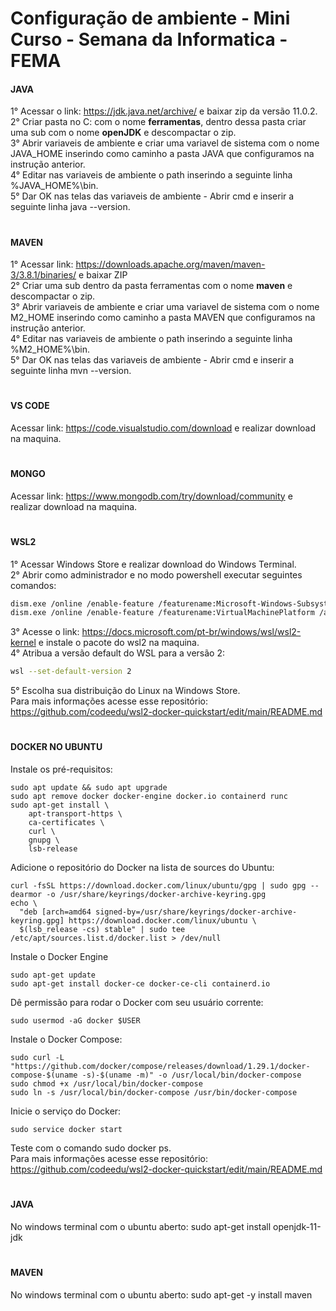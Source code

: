 # Configuração de ambiente - Mini Curso - Semana da Informatica - FEMA

<h4>JAVA</h4>

1° Acessar o link: https://jdk.java.net/archive/ e baixar zip da versão 11.0.2. <br>
2° Criar pasta no C: com o nome <strong>ferramentas</strong>, dentro dessa pasta criar uma sub com o nome <strong>openJDK</strong> e descompactar o zip. <br>
3° Abrir variaveis de ambiente e criar uma variavel de sistema com o nome JAVA_HOME inserindo como caminho a pasta JAVA que configuramos na instrução anterior. <br>
4° Editar nas variaveis de ambiente o path inserindo a seguinte linha %JAVA_HOME%\bin. <br>
5° Dar OK nas telas das variaveis de ambiente - Abrir cmd e inserir a seguinte linha java --version.

#

<h4>MAVEN</h4>

1° Acessar link: https://downloads.apache.org/maven/maven-3/3.8.1/binaries/ e baixar ZIP <br>
2° Criar uma sub dentro da pasta ferramentas com o nome <strong>maven</strong> e descompactar o zip. <br>
3° Abrir variaveis de ambiente e criar uma variavel de sistema com o nome M2_HOME inserindo como caminho a pasta MAVEN que configuramos na instrução anterior. <br>
4° Editar nas variaveis de ambiente o path inserindo a seguinte linha %M2_HOME%\bin. <br>
5° Dar OK nas telas das variaveis de ambiente - Abrir cmd e inserir a seguinte linha mvn --version.

#

<h4>VS CODE</h4>

Acessar link: https://code.visualstudio.com/download e realizar download na maquina.

#

<h4>MONGO</h4>

Acessar link: https://www.mongodb.com/try/download/community e realizar download na maquina.

#

<h4>WSL2</h4>

1° Acessar Windows Store e realizar download do Windows Terminal. <br>
2° Abrir como administrador e no modo powershell executar seguintes comandos:
``` bash
dism.exe /online /enable-feature /featurename:Microsoft-Windows-Subsystem-Linux /all /norestart
dism.exe /online /enable-feature /featurename:VirtualMachinePlatform /all /norestart
```
3° Acesse o link: https://docs.microsoft.com/pt-br/windows/wsl/wsl2-kernel e instale o pacote do wsl2 na maquina. <br>
4° Atribua a versão default do WSL para a versão 2:
``` bash
wsl --set-default-version 2
```
5° Escolha sua distribuição do Linux na Windows Store. <br>
Para mais informações acesse esse repositório: https://github.com/codeedu/wsl2-docker-quickstart/edit/main/README.md

#

<h4>DOCKER NO UBUNTU</h4>

Instale os pré-requisitos:

```
sudo apt update && sudo apt upgrade
sudo apt remove docker docker-engine docker.io containerd runc
sudo apt-get install \
    apt-transport-https \
    ca-certificates \
    curl \
    gnupg \
    lsb-release

```

Adicione o repositório do Docker na lista de sources do Ubuntu:

```
curl -fsSL https://download.docker.com/linux/ubuntu/gpg | sudo gpg --dearmor -o /usr/share/keyrings/docker-archive-keyring.gpg
echo \
  "deb [arch=amd64 signed-by=/usr/share/keyrings/docker-archive-keyring.gpg] https://download.docker.com/linux/ubuntu \
  $(lsb_release -cs) stable" | sudo tee /etc/apt/sources.list.d/docker.list > /dev/null
```

Instale o Docker Engine

```
sudo apt-get update
sudo apt-get install docker-ce docker-ce-cli containerd.io

```

Dê permissão para rodar o Docker com seu usuário corrente:

```
sudo usermod -aG docker $USER
```

Instale o Docker Compose:

```
sudo curl -L "https://github.com/docker/compose/releases/download/1.29.1/docker-compose-$(uname -s)-$(uname -m)" -o /usr/local/bin/docker-compose
sudo chmod +x /usr/local/bin/docker-compose
sudo ln -s /usr/local/bin/docker-compose /usr/bin/docker-compose
```

Inicie o serviço do Docker:

```
sudo service docker start
```
Teste com o comando sudo docker ps. <br>
Para mais informações acesse esse repositório: https://github.com/codeedu/wsl2-docker-quickstart/edit/main/README.md

#

<h4>JAVA</h4>

No windows terminal com o ubuntu aberto: sudo apt-get install openjdk-11-jdk

#

<h4>MAVEN</h4>

No windows terminal com o ubuntu aberto: sudo apt-get -y install maven




